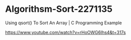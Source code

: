 # Algorithsm-Sort-2271135

Using qsort() To Sort An Array | C Programming Example

https://www.youtube.com/watch?v=rHoOWG6Ihs4&t=317s
